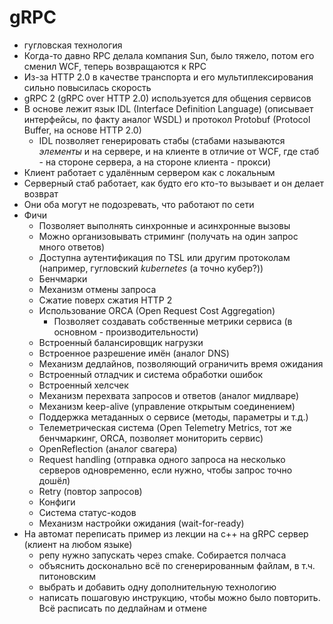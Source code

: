 # gRPC
- гугловская технология
- Когда-то давно RPC делала компания Sun, было тяжело, потом его сменил WCF, теперь возвращаются к RPC
- Из-за HTTP 2.0 в качестве транспорта и его мультиплексирования сильно повысилась скорость
- gRPC 2 (gRPC over HTTP 2.0) используется для общения сервисов
- В основе лежит язык IDL (Interface Definition Language) (описывает интерфейсы, по факту аналог WSDL) и протокол Protobuf (Protocol Buffer, на основе HTTP 2.0)
	- IDL позволяет генерировать стабы (стабами называются *элементы* и на сервере, и на клиенте в отличие от WCF, где стаб - на стороне сервера, а на стороне клиента - прокси)
- Клиент работает с удалённым сервером как с локальным
- Серверный стаб работает, как будто его кто-то вызывает и он делает возврат
- Они оба могут не подозревать, что работают по сети
- Фичи
	- Позволяет выполнять синхронные и асинхронные вызовы
	- Можно организовывать стриминг (получать на один запрос много ответов)
	- Доступна аутентификация по TSL или другим протоколам (например, гугловский *kubernetes* (а точно кубер?))
	- Бенчмарки
	- Механизм отмены запроса
	- Сжатие поверх сжатия HTTP 2
	- Использование ORCA (Open Request Cost Aggregation)
		- Позволяет создавать собственные метрики сервиса (в основном - производительности)
	- Встроенный балансировщик нагрузки
	- Встроенное разрешение имён (аналог DNS)
	- Механизм дедлайнов, позволяющий ограничить время ожидания
	- Встроенный отладчик и система обработки ошибок
	- Встроенный хелсчек
	- Механизм перехвата запросов и ответов (аналог мидлваре)
	- Механизм keep-alive (управление открытым соединением)
	- Поддержка метаданных о сервисе (методы, параметры и т.д.)
	- Телеметрическая система (Open Telemetry Metrics, тот же бенчмаркинг, ORCA, позволяет мониторить сервис)
	- OpenReflection (аналог свагера)
	- Request handling (отправка одного запроса на несколько серверов одновременно, если нужно, чтобы запрос точно дошёл)
	- Retry (повтор запросов)
	- Конфиги
	- Система статус-кодов
	- Механизм настройки ожидания (wait-for-ready)
- На автомат переписать пример из лекции на с++ на gRPC сервер (клиент на любом языке)
	- репу нужно запускать через cmake. Собирается полчаса
	- объяснить досконально всё по сгенерированным файлам, в т.ч. питоновским
	- выбрать и добавить одну дополнительную технологию
	- написать пошаговую инструкцию, чтобы можно было повторить. Всё расписать по дедлайнам и отмене